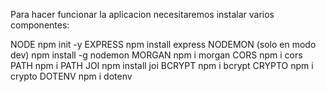 Para hacer funcionar la aplicacion necesitaremos instalar varios componentes:

NODE  npm init -y
EXPRESS npm install express
NODEMON (solo en modo dev) npm install -g nodemon
MORGAN npm i morgan
CORS npm i cors
PATH npm i PATH
JOI npm install joi
BCRYPT npm i bcrypt
CRYPTO npm i crypto
DOTENV npm i dotenv